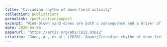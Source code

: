 ```yaml
---
title: "Circadian rhythm of dune-field activity"
collection: publications
permalink: /publication/paper1
excerpt: 'Wind-blown sand dunes are both a consequence and a driver of climate dynamics; they arise under persistently dry and windy conditions, and are sometimes a source for airborne dust. Dune fields experience extreme daily changes in temperature, yet the role of atmospheric stability in driving sand transport and dust emission has not been established. Here we report on an unprecedented multi-scale field experiment at the White Sands Dune Field (New Mexico, USA), where we demonstrate that a daily rhythm of sand and dust transport arises from non-equilibrium atmospheric boundary layer convection. A global analysis of 45 dune fields confirms the connection between surface wind speed and diurnal temperature cycles, revealing an unrecognized climate feedback that may contribute to the growth of deserts on Earth and dune activity on Mars.'
date: 2020-04-06
paperurl: 'https://arxiv.org/abs/1812.03612'
citation: 'Gunn, A., et al. (2020). &quot;Circadian rhythm of dune-field activity.&quot; <i>Arxiv</i>.'
---
```

